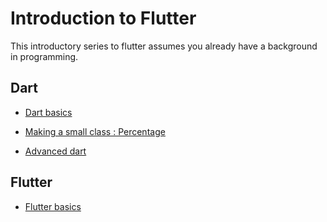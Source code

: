 # Introduction to Flutter

This introductory series to flutter assumes you already have a background in programming.

## Dart

- [Dart basics](dart_basics.md)

- [Making a small class : Percentage](dart_percentage.md)

- [Advanced dart](dart_advanced.md)

## Flutter

- [Flutter basics](flutter_basics.md)
